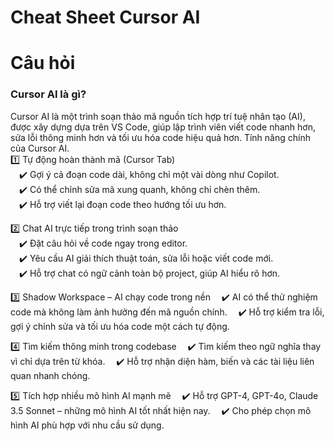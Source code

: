 # Cheat Sheet Cursor AI

# Câu hỏi

### Cursor AI là gì?
Cursor AI là một trình soạn thảo mã nguồn tích hợp trí tuệ nhân tạo (AI), được xây dựng dựa trên VS Code, giúp lập trình viên viết code nhanh hơn, sửa lỗi thông minh hơn và tối ưu hóa code hiệu quả hơn.
Tính năng chính của Cursor AI.  
1️⃣ Tự động hoàn thành mã (Cursor Tab)  
&emsp;✔️ Gợi ý cả đoạn code dài, không chỉ một vài dòng như Copilot.  
&emsp;✔️ Có thể chỉnh sửa mã xung quanh, không chỉ chèn thêm.  
&emsp;✔️ Hỗ trợ viết lại đoạn code theo hướng tối ưu hơn.  

2️⃣ Chat AI trực tiếp trong trình soạn thảo  
&emsp;✔️ Đặt câu hỏi về code ngay trong editor.  
&emsp;✔️ Yêu cầu AI giải thích thuật toán, sửa lỗi hoặc viết code mới.  
&emsp;✔️ Hỗ trợ chat có ngữ cảnh toàn bộ project, giúp AI hiểu rõ hơn.  

3️⃣ Shadow Workspace – AI chạy code trong nền
&emsp;✔️ AI có thể thử nghiệm code mà không làm ảnh hưởng đến mã nguồn chính.
&emsp;✔️ Hỗ trợ kiểm tra lỗi, gợi ý chỉnh sửa và tối ưu hóa code một cách tự động.

4️⃣ Tìm kiếm thông minh trong codebase
&emsp;✔️ Tìm kiếm theo ngữ nghĩa thay vì chỉ dựa trên từ khóa.
&emsp;✔️ Hỗ trợ nhận diện hàm, biến và các tài liệu liên quan nhanh chóng.

5️⃣ Tích hợp nhiều mô hình AI mạnh mẽ
&emsp;✔️ Hỗ trợ GPT-4, GPT-4o, Claude 3.5 Sonnet – những mô hình AI tốt nhất hiện nay.
&emsp;✔️ Cho phép chọn mô hình AI phù hợp với nhu cầu sử dụng.
